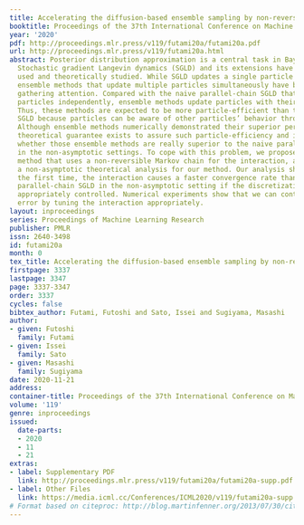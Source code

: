 ```yaml
---
title: Accelerating the diffusion-based ensemble sampling by non-reversible dynamics
booktitle: Proceedings of the 37th International Conference on Machine Learning
year: '2020'
pdf: http://proceedings.mlr.press/v119/futami20a/futami20a.pdf
url: http://proceedings.mlr.press/v119/futami20a.html
abstract: Posterior distribution approximation is a central task in Bayesian inference.
  Stochastic gradient Langevin dynamics (SGLD) and its extensions have been practically
  used and theoretically studied. While SGLD updates a single particle at a time,
  ensemble methods that update multiple particles simultaneously have been recently
  gathering attention. Compared with the naive parallel-chain SGLD that updates multiple
  particles independently, ensemble methods update particles with their interactions.
  Thus, these methods are expected to be more particle-efficient than the naive parallel-chain
  SGLD because particles can be aware of other particles’ behavior through their interactions.
  Although ensemble methods numerically demonstrated their superior performance, no
  theoretical guarantee exists to assure such particle-efficiency and it is unclear
  whether those ensemble methods are really superior to the naive parallel-chain SGLD
  in the non-asymptotic settings. To cope with this problem, we propose a novel ensemble
  method that uses a non-reversible Markov chain for the interaction, and we present
  a non-asymptotic theoretical analysis for our method. Our analysis shows that, for
  the first time, the interaction causes a faster convergence rate than the naive
  parallel-chain SGLD in the non-asymptotic setting if the discretization error is
  appropriately controlled. Numerical experiments show that we can control the discretization
  error by tuning the interaction appropriately.
layout: inproceedings
series: Proceedings of Machine Learning Research
publisher: PMLR
issn: 2640-3498
id: futami20a
month: 0
tex_title: Accelerating the diffusion-based ensemble sampling by non-reversible dynamics
firstpage: 3337
lastpage: 3347
page: 3337-3347
order: 3337
cycles: false
bibtex_author: Futami, Futoshi and Sato, Issei and Sugiyama, Masashi
author:
- given: Futoshi
  family: Futami
- given: Issei
  family: Sato
- given: Masashi
  family: Sugiyama
date: 2020-11-21
address: 
container-title: Proceedings of the 37th International Conference on Machine Learning
volume: '119'
genre: inproceedings
issued:
  date-parts:
  - 2020
  - 11
  - 21
extras:
- label: Supplementary PDF
  link: http://proceedings.mlr.press/v119/futami20a/futami20a-supp.pdf
- label: Other Files
  link: https://media.icml.cc/Conferences/ICML2020/v119/futami20a-supp.zip
# Format based on citeproc: http://blog.martinfenner.org/2013/07/30/citeproc-yaml-for-bibliographies/
---
```

